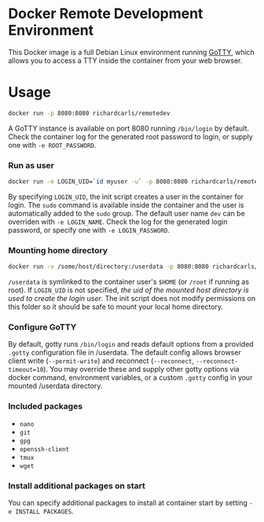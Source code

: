 # Docker Remote Development Environment

This Docker image is a full Debian Linux environment running [GoTTY](https://github.com/yudai/gotty), which allows you to access a TTY inside the container from your web browser.

# Usage
```bash
docker run -p 8080:8080 richardcarls/remotedev
```
A GoTTY instance is available on port 8080 running `/bin/login` by default. Check the container log for the generated root password to login, or supply one with `-e ROOT_PASSWORD`.

### Run as user
```bash
docker run -e LOGIN_UID=`id myuser -u` -p 8080:8080 richardcarls/remotedev
```
By specifying `LOGIN_UID`, the init script creates a user in the container for login. The `sudo` command is available inside the container and the user is automatically added to the `sudo` group. The default user name `dev` can be overriden with `-e LOGIN_NAME`. Check the log for the generated login password, or specify one with `-e LOGIN_PASSWORD`.

### Mounting home directory
```bash
docker run -v /some/host/directory:/userdata -p 8080:8080 richardcarls/remotedev
```
`/userdata` is symlinked to the container user's `$HOME` (or `/root` if running as root). If `LOGIN_UID` is not specified, *the uid of the mounted host directory is used to create the login user*. The init script does not modify permissions on this folder so it should be safe to mount your local home directory.

### Configure GoTTY
By default, gotty runs `/bin/login` and reads default options from a provided `.gotty` configuration file in /userdata. The default config allows browser client write (`--permit-write`) and reconnect (`--reconnect`, `--reconnect-timeout=10`). You may override these and supply other gotty options via docker command, environment variables, or a custom `.gotty` config in your mounted /userdata directory.

### Included packages
- `nano`
- `git`
- `gpg`
- `openssh-client`
- `tmux`
- `wget`

### Install additional packages on start
You can specify additional packages to install at container start by setting `-e INSTALL PACKAGES`.
